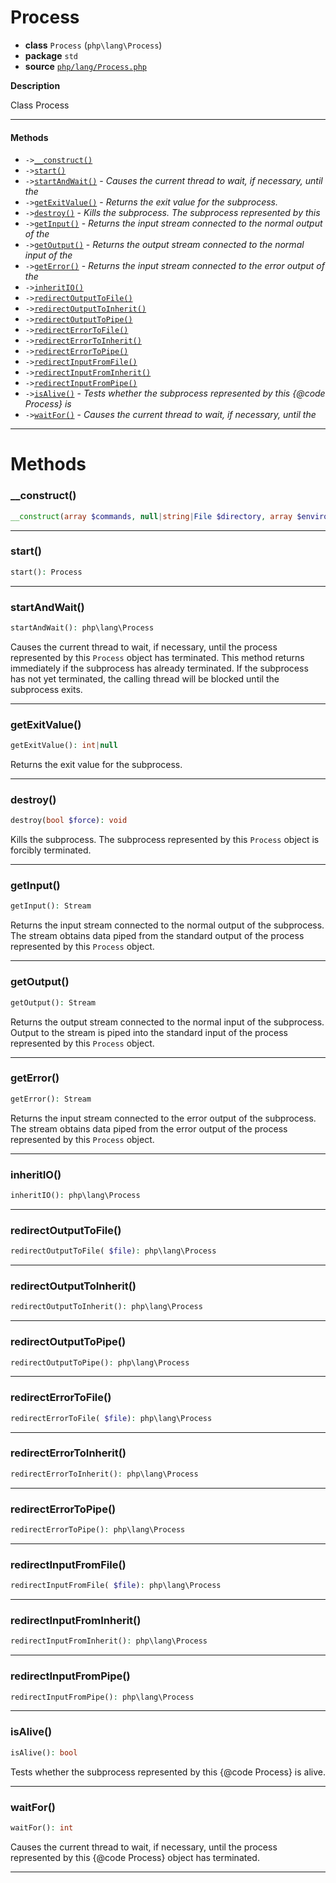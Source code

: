 # Process

- **class** `Process` (`php\lang\Process`)
- **package** `std`
- **source** [`php/lang/Process.php`](./src/main/resources/JPHP-INF/sdk/php/lang/Process.php)

**Description**

Class Process

---

#### Methods

- `->`[`__construct()`](#method-__construct)
- `->`[`start()`](#method-start)
- `->`[`startAndWait()`](#method-startandwait) - _Causes the current thread to wait, if necessary, until the_
- `->`[`getExitValue()`](#method-getexitvalue) - _Returns the exit value for the subprocess._
- `->`[`destroy()`](#method-destroy) - _Kills the subprocess. The subprocess represented by this_
- `->`[`getInput()`](#method-getinput) - _Returns the input stream connected to the normal output of the_
- `->`[`getOutput()`](#method-getoutput) - _Returns the output stream connected to the normal input of the_
- `->`[`getError()`](#method-geterror) - _Returns the input stream connected to the error output of the_
- `->`[`inheritIO()`](#method-inheritio)
- `->`[`redirectOutputToFile()`](#method-redirectoutputtofile)
- `->`[`redirectOutputToInherit()`](#method-redirectoutputtoinherit)
- `->`[`redirectOutputToPipe()`](#method-redirectoutputtopipe)
- `->`[`redirectErrorToFile()`](#method-redirecterrortofile)
- `->`[`redirectErrorToInherit()`](#method-redirecterrortoinherit)
- `->`[`redirectErrorToPipe()`](#method-redirecterrortopipe)
- `->`[`redirectInputFromFile()`](#method-redirectinputfromfile)
- `->`[`redirectInputFromInherit()`](#method-redirectinputfrominherit)
- `->`[`redirectInputFromPipe()`](#method-redirectinputfrompipe)
- `->`[`isAlive()`](#method-isalive) - _Tests whether the subprocess represented by this {@code Process} is_
- `->`[`waitFor()`](#method-waitfor) - _Causes the current thread to wait, if necessary, until the_

---
# Methods

<a name="method-__construct"></a>

### __construct()
```php
__construct(array $commands, null|string|File $directory, array $environment): void
```

---

<a name="method-start"></a>

### start()
```php
start(): Process
```

---

<a name="method-startandwait"></a>

### startAndWait()
```php
startAndWait(): php\lang\Process
```
Causes the current thread to wait, if necessary, until the
process represented by this `Process` object has
terminated.  This method returns immediately if the subprocess
has already terminated.  If the subprocess has not yet
terminated, the calling thread will be blocked until the
subprocess exits.

---

<a name="method-getexitvalue"></a>

### getExitValue()
```php
getExitValue(): int|null
```
Returns the exit value for the subprocess.

---

<a name="method-destroy"></a>

### destroy()
```php
destroy(bool $force): void
```
Kills the subprocess. The subprocess represented by this
`Process` object is forcibly terminated.

---

<a name="method-getinput"></a>

### getInput()
```php
getInput(): Stream
```
Returns the input stream connected to the normal output of the
subprocess.  The stream obtains data piped from the standard
output of the process represented by this `Process` object.

---

<a name="method-getoutput"></a>

### getOutput()
```php
getOutput(): Stream
```
Returns the output stream connected to the normal input of the
subprocess.  Output to the stream is piped into the standard
input of the process represented by this `Process` object.

---

<a name="method-geterror"></a>

### getError()
```php
getError(): Stream
```
Returns the input stream connected to the error output of the
subprocess.  The stream obtains data piped from the error output
of the process represented by this `Process` object.

---

<a name="method-inheritio"></a>

### inheritIO()
```php
inheritIO(): php\lang\Process
```

---

<a name="method-redirectoutputtofile"></a>

### redirectOutputToFile()
```php
redirectOutputToFile( $file): php\lang\Process
```

---

<a name="method-redirectoutputtoinherit"></a>

### redirectOutputToInherit()
```php
redirectOutputToInherit(): php\lang\Process
```

---

<a name="method-redirectoutputtopipe"></a>

### redirectOutputToPipe()
```php
redirectOutputToPipe(): php\lang\Process
```

---

<a name="method-redirecterrortofile"></a>

### redirectErrorToFile()
```php
redirectErrorToFile( $file): php\lang\Process
```

---

<a name="method-redirecterrortoinherit"></a>

### redirectErrorToInherit()
```php
redirectErrorToInherit(): php\lang\Process
```

---

<a name="method-redirecterrortopipe"></a>

### redirectErrorToPipe()
```php
redirectErrorToPipe(): php\lang\Process
```

---

<a name="method-redirectinputfromfile"></a>

### redirectInputFromFile()
```php
redirectInputFromFile( $file): php\lang\Process
```

---

<a name="method-redirectinputfrominherit"></a>

### redirectInputFromInherit()
```php
redirectInputFromInherit(): php\lang\Process
```

---

<a name="method-redirectinputfrompipe"></a>

### redirectInputFromPipe()
```php
redirectInputFromPipe(): php\lang\Process
```

---

<a name="method-isalive"></a>

### isAlive()
```php
isAlive(): bool
```
Tests whether the subprocess represented by this {@code Process} is
alive.

---

<a name="method-waitfor"></a>

### waitFor()
```php
waitFor(): int
```
Causes the current thread to wait, if necessary, until the
process represented by this {@code Process} object has
terminated.

---
